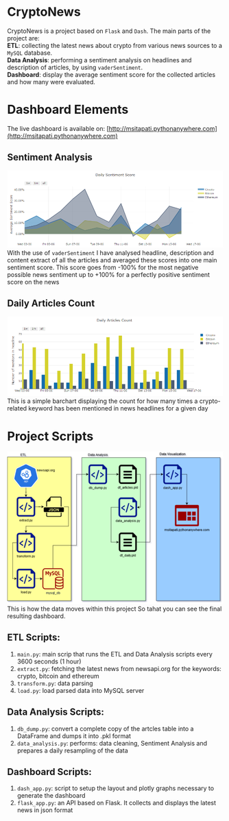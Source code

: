 # CryptoNews
CryptoNews is a project based on `Flask` and `Dash`. The main parts of the project are: <br>
**ETL**: collecting the latest news about crypto from various news sources to a `MySQL` database. <br>
**Data Analysis**: performing a sentiment analysis on headlines and description of articles, by using `vaderSentiment`. <br>
**Dashboard**: display the average sentiment score for the collected articles and how many were evaluated.

# Dashboard Elements
The live dashboard is available on: [http://msitapati.pythonanywhere.com](http://msitapati.pythonanywhere.com)
## Sentiment Analysis
![avg_scores.png](avg_scores.png)
With the use of `vaderSentiment` I have analysed headline, description and content extract of all the articles and averaged these scores into one main sentiment score. This score goes from -100% for the most negative possible news sentiment up to +100% for a perfectly positive sentiment score on the news

## Daily Articles Count
![articles_count.png](articles_count.png)
This is a simple barchart displaying the count for how many times a crypto-related keyword has been mentioned in news headlines for a given day

# Project Scripts
![crypto_news.png](crypto_news.png)
This is how the data moves within this project So tahat you can see the final resulting dashboard.

## ETL Scripts:
1) `main.py`: main scrip that runs the ETL and Data Analysis scripts every 3600 seconds (1 hour)
2) `extract.py`: fetching the latest news from newsapi.org for the keywords: crypto, bitcoin and ethereum <br>
3) `transform.py`: data parsing <br>
4) `load.py`: load parsed data into MySQL server <br>

## Data Analysis Scripts:
1) `db_dump.py`: convert a complete copy of the artcles table into a DataFrame and dumps it into .pkl format <br>
2) `data_analysis.py`: performs: data cleaning, Sentiment Analysis and prepares a daily resampling of the data <br>

## Dashboard Scripts:
1) `dash_app.py`: script to setup the layout and plotly graphs necessary to generate the dashboard <br>
2) `flask_app.py`: an API based on Flask. It collects and displays the latest news in json format <br>
